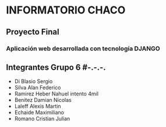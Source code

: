 # INFORMATORIO CHACO
## Proyecto Final 
### Aplicación web desarrollada con tecnología DJANGO


## Integrantes Grupo 6 #-.-.-.

- Di Blasio Sergio
- Silva Alan Federico
- Ramirez Heber Nahuel intento 4mil
- Benitez Damian Nicolas
- Laleff Alexis Martin
- Echaide Maximiliano
- Romano Cristian Julian
